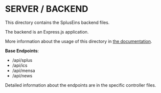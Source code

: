 # SERVER / BACKEND

This directory contains the SplusEins backend files.

The backend is an Express.js application.

More information about the usage of this directory in [the documentation](https://expressjs.com/).

**Base Endpoints**:

- /api/splus
- /api/ics
- /api/mensa
- /api/news

Detailed information about the endpoints are in the specific controller files.
